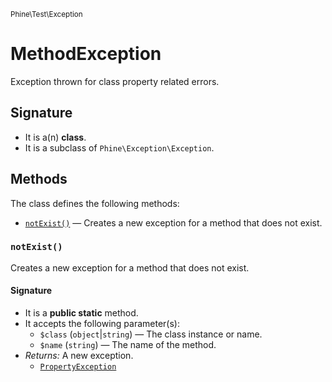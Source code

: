 <small>Phine\Test\Exception</small>

MethodException
===============

Exception thrown for class property related errors.

Signature
---------

- It is a(n) **class**.
- It is a subclass of `Phine\Exception\Exception`.

Methods
-------

The class defines the following methods:

- [`notExist()`](#notExist) &mdash; Creates a new exception for a method that does not exist.

### `notExist()` <a name="notExist"></a>

Creates a new exception for a method that does not exist.

#### Signature

- It is a **public static** method.
- It accepts the following parameter(s):
    - `$class` (`object`|`string`) &mdash; The class instance or name.
    - `$name` (`string`) &mdash; The name of the method.
- _Returns:_ A new exception.
    - [`PropertyException`](../../../Phine/Test/Exception/PropertyException.md)

